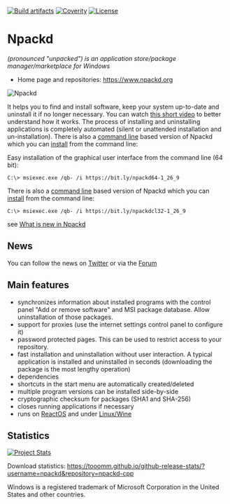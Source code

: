 [![Build artifacts](https://ci.appveyor.com/api/projects/status/github/npackd/npackd-cpp)](https://ci.appveyor.com/project/tim-lebedkov/npackd-cpp)
[![Coverity](https://scan.coverity.com/projects/4151/badge.svg?flat=1)](https://scan.coverity.com/projects/4151?tab=overview)
[![License](http://img.shields.io/badge/license-GPL%203.0-blue.svg?style=flat)](http://choosealicense.com/licenses/gpl-3.0/)

# Npackd

_(pronounced "unpacked") is an application store/package manager/marketplace for Windows_

* Home page and repositories: https://www.npackd.org

![Npackd](http://www.npackd.org/Npackd.png)

It helps you to find and install software, keep your system up-to-date and uninstall it if no longer necessary. You can watch [this short video](https://www.youtube.com/watch?v=ZLJ8sv6siKQ) to better understand how it works. The process of installing and uninstalling applications is completely automated (silent or unattended installation and un-installation). There is also a [command line](https://github.com/npackd/npackd/wiki/CommandLine) based version of Npackd which you can [install](https://github.com/npackd/npackd/wiki/CommandLineInstallation) from the command line: 

Easy installation of the graphical user interface from the command line (64 bit):

```Batchfile
C:\> msiexec.exe /qb- /i https://bit.ly/npackd64-1_26_9
```

There is also a [command line](https://github.com/npackd/npackd/wiki/CommandLine) based version of Npackd which you can [install](https://github.com/npackd/npackd/wiki/CommandLineInstallation) from the command line: 

```Batchfile
C:\> msiexec.exe /qb- /i https://bit.ly/npackdcl32-1_26_9
```

see [What is new in Npackd](https://github.com/npackd/npackd/wiki/ChangeLog)

## News
You can follow the news on [Twitter](http://twitter.com/Npackd) or via the [Forum](https://groups.google.com/forum/#!forum/npackd)

## Main features
  * synchronizes information about installed programs with the control panel "Add or remove software" and MSI package database. Allow uninstallation of those packages. 
  * support for proxies (use the internet settings control panel to configure it)
  * password protected pages. This can be used to restrict access to your repository.
  * fast installation and uninstallation without user interaction. A typical application is installed and uninstalled in seconds (downloading the package is the most lengthy operation)
  * dependencies
  * shortcuts in the start menu are automatically created/deleted
  * multiple program versions can be installed side-by-side
  * cryptographic checksum for packages (SHA1 and SHA-256)
  * closes running applications if necessary
  * runs on [ReactOS](https://www.youtube.com/watch?v=m7o5e-RhY64) and under [Linux/Wine](https://groups.google.com/forum/#!searchin/npackd/wine%7Csort:relevance/npackd/9LSMzh_0LnQ/-LFL_nKJDAAJ)

## Statistics
[![Project Stats](https://www.openhub.net/p/windows-package-manager/widgets/project_thin_badge.gif)](https://www.openhub.net/p/windows-package-manager)

Download statistics: https://tooomm.github.io/github-release-stats/?username=npackd&repository=npackd-cpp

Windows is a registered trademark of Microsoft Corporation in the United States and other countries.

